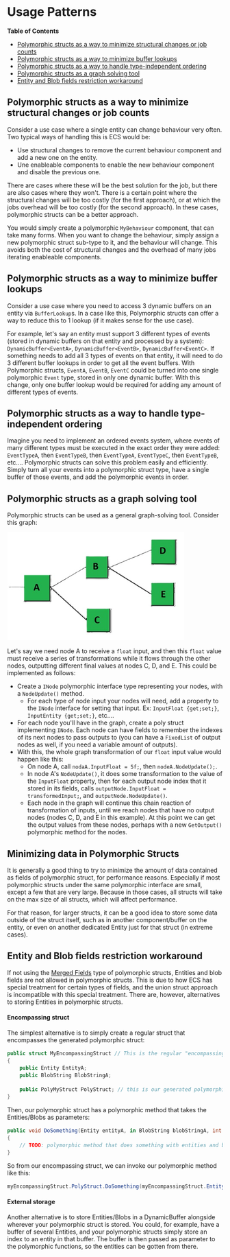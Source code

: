 
# Usage Patterns

**Table of Contents**
* [Polymorphic structs as a way to minimize structural changes or job counts](#polymorphic-structs-as-a-way-to-minimize-structural-changes-or-job-counts)
* [Polymorphic structs as a way to minimize buffer lookups](#polymorphic-structs-as-a-way-to-minimize-buffer-lookups)
* [Polymorphic structs as a way to handle type-independent ordering](#polymorphic-structs-as-a-way-to-handle-type-independent-ordering)
* [Polymorphic structs as a graph solving tool](#polymorphic-structs-as-a-graph-solving-tool)
* [Entity and Blob fields restriction workaround](#entity-and-blob-fields-restriction-workaround)


## Polymorphic structs as a way to minimize structural changes or job counts

Consider a use case where a single entity can change behaviour very often. Two typical ways of handling this is ECS would be:
* Use structural changes to remove the current behaviour component and add a new one on the entity.
* Une enableable components to enable the new behaviour component and disable the previous one.

There are cases where these will be the best solution for the job, but there are also cases where they won't. There is a certain point where the structural changes will be too costly (for the first approach), or at which the jobs overhead will be too costly (for the second approach). In these cases, polymorphic structs can be a better approach.

You would simply create a polymorphic `MyBehaviour` component, that can take many forms. When you want to change the behaviour, simply assign a new polymorphic struct sub-type to it, and the behaviour will change. This avoids both the cost of structural changes and the overhead of many jobs iterating enableable components.


## Polymorphic structs as a way to minimize buffer lookups

Consider a use case where you need to access 3 dynamic buffers on an entity via `BufferLookup`s. In a case like this, Polymorphic structs can offer a way to reduce this to 1 lookup (if it makes sense for the use case).

For example, let's say an entity must support 3 different types of events (stored in dynamic buffers on that entity and processed by a system): `DynamicBuffer<EventA>`, `DynamicBuffer<EventB>`, `DynamicBuffer<EventC>`. If something needs to add all 3 types of events on that entity, it will need to do 3 different buffer lookups in order to get all the event buffers. With Polymorphic structs, `EventA`, `EventB`, `EventC` could be turned into one single polymorphic `Event` type, stored in only one dynamic buffer. With this change, only one buffer lookup would be required for adding any amount of different types of events.


## Polymorphic structs as a way to handle type-independent ordering

Imagine you need to implement an ordered events system, where events of many different types must be executed in the exact order they were added: `EventTypeA`, then `EventTypeB`, then `EventTypeA`, `EventTypeC`, then `EventTypeB`, etc.... Polymorphic structs can solve this problem easily and efficiently. Simply turn all your events into a polymorphic struct type, have a single buffer of those events, and add the polymorphic events in order.


## Polymorphic structs as a graph solving tool

Polymorphic structs can be used as a general graph-solving tool. Consider this graph:

![](./Images/nodegraph.jpg)

Let's say we need node A to receive a `float` input, and then this `float` value must receive a series of transformations while it flows through the other nodes, outputting different final values at nodes C, D, and E. This could be implemented as follows:
* Create a `INode` polymorphic interface type representing your nodes, with a `NodeUpdate()` method. 
    * For each type of node input your nodes will need, add a property to the `INode` interface for setting that input. Ex: `InputFloat {get;set;}`, `InputEntity {get;set;}`, etc....
* For each node you'll have in the graph, create a poly struct implementing `INode`. Each node can have fields to remember the indexes of its next nodes to pass outputs to (you can have a `FixedList` of output nodes as well, if you need a variable amount of outputs).
* With this, the whole graph transformation of our `float` input value would happen like this:
    * On node A, call `nodaA.InputFloat = 5f;`, then `nodeA.NodeUpdate();`.
    * In node A's `NodeUpdate()`, it does some transformation to the value of the `InputFloat` property, then for each output node index that it stored in its fields, calls `outputNode.InputFloat = transformedInput;`, and `outputNode.NodeUpdate()`.
    * Each node in the graph will continue this chain reaction of transformation of inputs, until we reach nodes that have no output nodes (nodes C, D, and E in this example). At this point we can get the output values from these nodes, perhaps with a new `GetOutput()` polymorphic method for the nodes.


## Minimizing data in Polymorphic Structs

It is generally a good thing to try to minimize the amount of data contained as fields of polymorphic struct, for performance reasons. Especially if most polymorphic structs under the same polymorphic interface are small, except a few that are very large. Because in those cases, all structs will take on the max size of all structs, which will affect performance.

For that reason, for larger structs, it can be a good idea to store some data outside of the struct itself, such as in another component/buffer on the entity, or even on another dedicated Entity just for that struct (in extreme cases).


## Entity and Blob fields restriction workaround

If not using the [Merged Fields](./poly-struct-types.md/#merged-fields-struct) type of polymorphic structs, Entities and blob fields are not allowed in polymorphic structs. This is due to how ECS has special treatment for certain types of fields, and the union struct approach is incompatible with this special treatment. There are, however, alternatives to storing Entities in polymorphic structs.

#### Encompassing struct

The simplest alternative is to simply create a regular struct that encompasses the generated polymorphic struct:
```cs
public struct MyEncompassingStruct // This is the regular "encompassing struct"
{
    public Entity EntityA;
    public BlobString BlobStringA;

    public PolyMyStruct PolyStruct; // this is our generated polymorphic struct
}
```

Then, our polymorphic struct has a polymorphic method that takes the Entities/Blobs as parameters:
```cs
public void DoSomething(Entity entityA, in BlobString blobStringA, int val)
{
    // TODO: polymorphic method that does something with entities and blobs
}
```

So from our encompassing struct, we can invoke our polymorphic method like this:
```cs
myEncompassingStruct.PolyStruct.DoSomething(myEncompassingStruct.EntityA, in myEncompassingStruct.BlobStringA, val);
```


#### External storage

Another alternative is to store Entities/Blobs in a DynamicBuffer alongside wherever your polymorphic struct is stored. You could, for example, have a buffer of several Entities, and your polymorphic structs simply store an index to an entity in that buffer. The buffer is then passed as parameter to the polymorphic functions, so the entities can be gotten from there.

